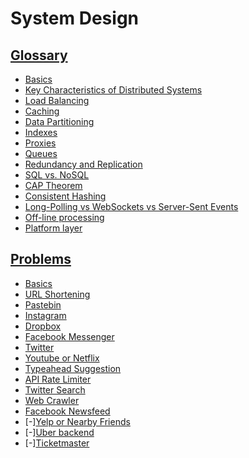 # System Design

## [Glossary](Glossary/README.md)

* [Basics](Glossary/Basics/README.md)
* [Key Characteristics of Distributed Systems](Glossary/Key%20Characteristics%20of%20Distributed%20Systems/README.md)
* [Load Balancing](Glossary/Load%20Balancing/README.md)
* [Caching](Glossary/Caching/README.md)
* [Data Partitioning](Glossary/Data%20Partitioning/README.md)
* [Indexes](Glossary/Indexes/README.md)
* [Proxies](Glossary/Proxies/README.md)
* [Queues](Glossary/Queues/README.md)
* [Redundancy and Replication](Glossary/Redundancy%20and%20Replication/README.md)
* [SQL vs. NoSQL](Glossary/SQL%20vs.%20NoSQL/README.md)
* [CAP Theorem](Glossary/CAP%20Theorem/README.md)
* [Consistent Hashing](Glossary/Consistent%20Hashing/README.md)
* [Long-Polling vs WebSockets vs Server-Sent Events](Glossary/Long-Polling%20vs%20WebSockets%20vs%20Server-Sent%20Events/README.md)
* [Off-line processing](Glossary/Off-line%20processing/README.md)
* [Platform layer](Glossary/Platform%20layer/README.md)

## [Problems](Problems/README.md)

* [Basics](Problems/Basics/README.md)
* [URL Shortening](Problems/URL%20Shortening/README.md)
* [Pastebin](Problems/Pastebin/README.md)
* [Instagram](Problems/Instagram/README.md)
* [Dropbox](Problems/Dropbox/README.md)
* [Facebook Messenger](Problems/Facebook%20Messenger/README.md)
* [Twitter](Problems/Twitter/README.md)
* [Youtube or Netflix](Problems/Youtube%20or%20Netflix/README.md)
* [Typeahead Suggestion](Problems/Typeahead%20Suggestion/README.md)
* [API Rate Limiter](Problems/API%20Rate%20Limiter/README.md)
* [Twitter Search](Problems/Twitter%20Search/README.md)
* [Web Crawler](Problems/Web%20Crawler/README.md)
* [Facebook Newsfeed](Problems/Facebook%20Newsfeed/README.md)
* [-][Yelp or Nearby Friends](Problems/Yelp%20or%20Nearby%20Friends/README.md)
* [-][Uber backend](Problems/Uber%20backend/README.md)
* [-][Ticketmaster](Problems/Ticketmaster/README.md)


